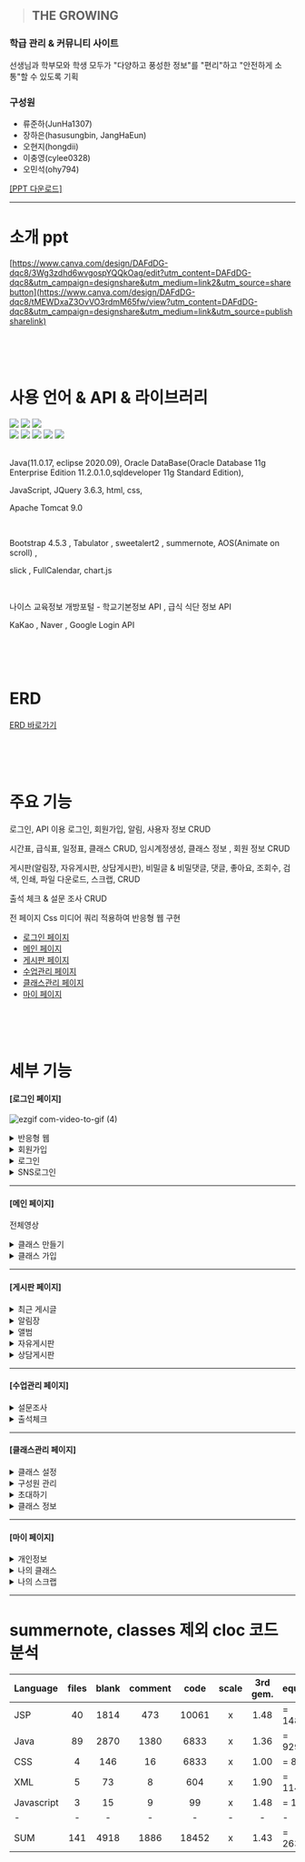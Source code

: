 > ## THE GROWING

<h3>학급 관리 & 커뮤니티 사이트</h3>
<p>선생님과 학부모와 학생 모두가 "다양하고 풍성한 정보"를 "편리"하고 "안전하게 소통"할 수 있도록 기획</p>

<h3>구성원</h3>
<ul>
  <li>류준하(JunHa1307)</li>
  <li>장하은(hasusungbin, JangHaEun)</li>
  <li>오현지(hongdii)</li>
  <li>이충영(cylee0328)</li>
  <li>오민석(ohy794)</li>
</ul>

<a href="https://github.com/JunHa1307/KH_C_SEMI_THE_GROWING/blob/main/The%20Growing%ED%94%84%EB%A1%9C%EC%A0%9D%ED%8A%B8%20%EC%86%8C%EA%B0%9CPPT.pdf">[PPT 다운로드]</a>
<br>

--------------------------------------------------------------------------------------------

소개 ppt
================================================================

[https://www.canva.com/design/DAFdDG-dqc8/3Wg3zdhd6wvgospYQQkOag/edit?utm_content=DAFdDG-dqc8&utm_campaign=designshare&utm_medium=link2&utm_source=sharebutton](https://www.canva.com/design/DAFdDG-dqc8/tMEWDxaZ3OvVO3rdmM65fw/view?utm_content=DAFdDG-dqc8&utm_campaign=designshare&utm_medium=link&utm_source=publishsharelink)


<br><br><br>

사용 언어 & API & 라이브러리
================================================================
<div>
  <img src="https://img.shields.io/badge/Java-007396?style=flat&logo=Conda-Forge&logoColor=white"/>
  <img src="https://img.shields.io/badge/Oracle%20SQL-F80000? style=flat&logo=Oracle&logoColor=white"/>
  <img src="https://img.shields.io/badge/ApacheTomcat-F8DC75?style=flat&logo=apachetomcat&logoColor=white"/>
</div>

<div>
  <img src="https://img.shields.io/badge/HTML5-E34F26?style=flat&logo=HTML5&logoColor=white"/>
  <img src="https://img.shields.io/badge/CSS3-1572B6?style=flat&logo=CSS3&logoColor=white"/>
  <img src="https://img.shields.io/badge/JavaScript-F7DF1E?style=flat&logo=JavaScript&logoColor=white"/>
  <img src="https://img.shields.io/badge/jQuery-0769AD?style=flat&logo=jQuery&logoColor=white"/>
  <img src="https://img.shields.io/badge/bootstrap-7952B3?style=flat&logo=bootstrap&logoColor=white"/>
</div>

<br>

<p>
  Java(11.0.17, eclipse 2020.09), Oracle DataBase(Oracle Database 11g Enterprise Edition 11.2.0.1.0,sqldeveloper 11g Standard Edition),
  
  JavaScript, JQuery 3.6.3, html, css,
  
  Apache Tomcat 9.0
</p>

<br>

<p>  
  Bootstrap 4.5.3 , Tabulator , sweetalert2 , summernote, AOS(Animate on scroll) ,
  
  slick , FullCalendar, chart.js
</p>

<br>

<p>
  나이스 교육정보 개방포털 - 학교기본정보 API , 급식 식단 정보 API
  
  KaKao , Naver , Google Login API
</p>


<br><br><br>

ERD
================================================================
<a href="https://www.erdcloud.com/d/NxdaPGFTpqXBmsqEM">ERD 바로가기</a>

<br><br><br>

주요 기능
================================================================
<p>
  로그인, API 이용 로그인, 회원가입, 알림, 사용자 정보 CRUD
  
  시간표, 급식표, 일정표, 클래스 CRUD, 임시계정생성, 클래스 정보 , 회원 정보 CRUD
  
  게시판(알림장, 자유게시판, 상담게시판), 
  비밀글 & 비밀댓글, 댓글, 좋아요, 조회수, 검색, 인쇄, 파일 다운로드, 스크랩, CRUD
  
  출석 체크 & 설문 조사 CRUD
  
  전 페이지 Css 미디어 쿼리 적용하여 반응형 웹 구현
</p>
  
  - [로그인 페이지](#로그인-페이지)
  - [메인 페이지](#메인-페이지)
  - [게시판 페이지](#게시판-페이지)
  - [수업관리 페이지](#수업관리-페이지)
  - [클래스관리 페이지](#클래스관리-페이지)
  - [마이 페이지](#마이-페이지)

<br><br><br>

세부 기능
================================================================


<h4>[로그인 페이지]</h4>

![ezgif com-video-to-gif (4)](https://github.com/JunHa1307/KH_C_SEMI_THE_GROWING/assets/93081185/436f6122-fb21-46da-afb0-190b4fe43137)
<details>
  <summary>반응형 웹</summary>
  <div markdown="1">
    
    
  ![ezgif com-video-to-gif (10)](https://github.com/JunHa1307/KH_C_SEMI_THE_GROWING/assets/93081185/17ac408b-2bc8-42b3-ad7d-73d53ef419fb)


  </div>
</details>
<details>
  <summary>회원가입</summary>
  <div markdown="1">
    <p>* 선생님, 학부모, 학생 모두 방식 동일</p>
  <br>
  
  ![ezgif com-video-to-gif (5)](https://github.com/JunHa1307/KH_C_SEMI_THE_GROWING/assets/93081185/eee24502-4cd1-4b90-9eb9-6bd6b5b09b4b)
  
  <br>
  
    
  </div>
</details>

<details>
  <summary>로그인</summary>
  <div markdown="1">
  <p>* 선생님, 학부모, 학생 모두 방식 동일</p>
  <br>
  
  ![ezgif com-video-to-gif (6)](https://github.com/JunHa1307/KH_C_SEMI_THE_GROWING/assets/93081185/6500b053-8f8c-4e61-939b-dbda311fd8e1)

    
  </div>
</details>
<details>
  <summary>SNS로그인</summary>
  <div markdown="1">
    <p>* 선생님, 학부모, 학생 모두 방식 동일</p>
    
- KAKAO 로그인
    
  ![ezgif com-video-to-gif (7)](https://github.com/JunHa1307/KH_C_SEMI_THE_GROWING/assets/93081185/7366996b-eb8e-460c-82c1-5963dae98f3b)  
    <br>
- NAVER 로그인

  
  ![ezgif com-video-to-gif (8)](https://github.com/JunHa1307/KH_C_SEMI_THE_GROWING/assets/93081185/62189d5d-28ef-4356-9a33-eba103c7efe3)

  <br>
  
- GOOGLE 로그인

  
  ![ezgif com-video-to-gif (9)](https://github.com/JunHa1307/KH_C_SEMI_THE_GROWING/assets/93081185/8c927427-c27d-4027-9aa5-213de79f1fa6)
<br>
  </div>
</details>

<hr>


<h4>[메인 페이지]</h4>

전체영상

<details>
  <summary>클래스 만들기</summary>
  <div markdown="1">
  </div>
</details>
<details>
  <summary>클래스 가입</summary>
  <div markdown="1">
  </div>
</details>

<hr>

<h4>[게시판 페이지]</h4>


<details>
  <summary>최근 게시글</summary>
  <div markdown="1">
  </div>
</details>
<details>
  <summary>알림장</summary>
  <div markdown="1">

  - 등록 (선생님 유저만 가능)

![ezgif com-video-to-gif (4)](https://github.com/JunHa1307/KH_C_SEMI_THE_GROWING/assets/93081185/9e29c5ea-9936-4a49-850f-770a3ff6d5d8)

<br>

  - 알림장 확인(학부모 및 학생 유저만 가능), 인쇄
    
![ezgif com-video-to-gif (5)](https://github.com/JunHa1307/KH_C_SEMI_THE_GROWING/assets/93081185/200728a2-eae9-443a-8ea3-42302bb14b69)

<br>

- 알림장 확인한 유저 목록 조회/수정(선생님 유저만 가능), 인쇄

![ezgif com-video-to-gif (6)](https://github.com/JunHa1307/KH_C_SEMI_THE_GROWING/assets/93081185/7496b0ee-8910-43ba-b999-89f521a44b76)

<br>

- 다중 삭제

![ezgif com-video-to-gif (7)](https://github.com/JunHa1307/KH_C_SEMI_THE_GROWING/assets/93081185/0718d8c8-fd30-4d5d-90d6-b31689209e35)


  </div>
</details>
<details>
  <summary>앨범</summary>
  <div markdown="1">
    
- 앨범 등록
  
![ezgif com-video-to-gif (18)](https://github.com/JunHa1307/KH_C_SEMI_THE_GROWING/assets/117424784/88df8911-672a-4f9c-990e-2a74ed22b15b)
  

- 앨범 상세조회( 댓글 등록(비밀댓글)/삭제/좋아요/스크랩 )

![ezgif com-video-to-gif (17)](https://github.com/JunHa1307/KH_C_SEMI_THE_GROWING/assets/117424784/8d54d13c-5898-41ec-88e5-9dee7bdbba77)

- 댓글 등록 시 알림

![ezgif com-video-to-gif (19)](https://github.com/JunHa1307/KH_C_SEMI_THE_GROWING/assets/117424784/91e5ed19-73fc-4410-bd9f-2c52842e88a8)


- 사진 다운로드

![ezgif com-video-to-gif (16)](https://github.com/JunHa1307/KH_C_SEMI_THE_GROWING/assets/117424784/e3b9756c-5fc3-4e5d-baf0-ba6354846caa)


    
  </div>
</details>
<details>
  <summary>자유게시판</summary>
  <div markdown="1">

  - 등록

  ![ezgif com-video-to-gif (26)](https://github.com/JunHa1307/KH_C_SEMI_THE_GROWING/assets/117424784/d5c35e07-9000-4c62-b184-5cfc8833efc1)


  - 수정

  ![ezgif com-video-to-gif (28)](https://github.com/JunHa1307/KH_C_SEMI_THE_GROWING/assets/117424784/4a54667a-17d4-4f96-a45b-16b11c072114)


  - 삭제
    
  ![ezgif com-video-to-gif (27)](https://github.com/JunHa1307/KH_C_SEMI_THE_GROWING/assets/117424784/6207d130-9153-4443-aee4-f175522a3c6f)

  - 검색

    
  </div>
</details>
<details>
  <summary>상담게시판</summary>
  <div markdown="1">

  - 등록

![ezgif com-video-to-gif (21)](https://github.com/JunHa1307/KH_C_SEMI_THE_GROWING/assets/117424784/cc2a8a53-56e9-496a-83a7-60608841e4c2)


  - 삭제

![ezgif com-video-to-gif (24)](https://github.com/JunHa1307/KH_C_SEMI_THE_GROWING/assets/117424784/eb2d0751-121d-497b-b64b-443c1498ad72)

    
  </div>
</details>

<hr>


<h4>[수업관리 페이지]</h4>


<details>
  <summary>설문조사</summary>
  <div markdown="1">
  </div>
</details>
<details>
  <summary>출석체크</summary>
  <div markdown="1">
  </div>
</details>

<hr>

<h4>[클래스관리 페이지]</h4>


<details>
  <summary>클래스 설정</summary>
  <div markdown="1">

![ezgif com-video-to-gif (10)](https://github.com/JunHa1307/KH_C_SEMI_THE_GROWING/assets/93081185/76cfb2ae-73f0-4296-8f1a-edcd77435c23)


    
  </div>
</details>
<details>
  <summary>구성원 관리</summary>
  <div markdown="1">
  </div>
</details>
<details>
  <summary>초대하기</summary>
  <div markdown="1">

- 새로운 초대코드 생성 

![ezgif com-video-to-gif (23)](https://github.com/JunHa1307/KH_C_SEMI_THE_GROWING/assets/117424784/fead41e9-23eb-4ca4-b97c-a54118f6cacc)

  </div>
</details>
<details>
  <summary>클래스 정보</summary>
  <div markdown="1">
    
- 클래스 탈퇴
    
![ezgif com-video-to-gif (22)](https://github.com/JunHa1307/KH_C_SEMI_THE_GROWING/assets/117424784/b2ee1330-de08-42a7-be7b-f3206e054428)

  </div>
</details>


<hr>

<h4>[마이 페이지]</h4>


<details>
  <summary>개인정보</summary>
  <div markdown="1">

![ezgif com-video-to-gif (20)](https://github.com/JunHa1307/KH_C_SEMI_THE_GROWING/assets/117424784/2bdeb154-992f-4895-ac99-d5acca3b1410)

    
  </div>
</details>
<details>
  <summary>나의 클래스</summary>
  <div markdown="1">

![ezgif com-video-to-gif (25)](https://github.com/JunHa1307/KH_C_SEMI_THE_GROWING/assets/117424784/2b4c526a-338e-4b63-a2f8-9a69f39f561a)

    
  </div>
</details>
<details>
  <summary>나의 스크랩</summary>
  <div markdown="1">
    
- 스크랩 버튼/스크랩 취소/스크랩한 게시물 바로가기

![ezgif com-video-to-gif (9)](https://github.com/JunHa1307/KH_C_SEMI_THE_GROWING/assets/93081185/15cbdb75-a650-4274-9bdb-15b39b0158fd)

    
  </div>
</details>

<hr>

summernote, classes 제외 cloc 코드 분석
================================================================

|Language|files|blank|comment|code|scale|3rd gem.|equiv|
|:------|:---:|:---:|:---:|:---:|:---:|:---:|:------|
|JSP|40|1814|473|10061|x|1.48|= 14890.28|
|Java|89|2870|1380|6833|x|1.36|= 9292.88|
|CSS|4|146|16|6833|x|1.00|= 855.00|
|XML|5|73|8|604|x|1.90|= 1147.60|
|Javascript|3|15|9|99|x|1.48|= 146.52|
|-|-|-|-|-|-|-|-|
|SUM|141|4918|1886|18452|x|1.43|= 26332.28|
